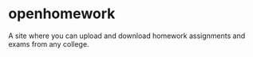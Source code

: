 # openhomework
A site where you can upload and download homework assignments and exams from any college.
